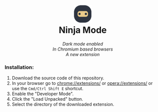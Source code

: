 <div align="center"><h1><img width="56" alt="" src="https://raw.githubusercontent.com/borisdiakur/ninja-mode/main/icons/icon.svg"> <div>Ninja Mode</div></h1></div>

<div align="center">
  <i>Dark mode enabled</i><br>
  <i>In Chromium based browsers</i><br>
  <i>A new extension</i>
</div>

### Installation:

1. Download the source code of this repository.
2. In your browser go to [chrome://extensions/](chrome://extensions/) or [opera://extensions/](opera://extensions/) or use the `Cmd/Ctrl Shift E` shortcut.
3. Enable the "Developer Mode".
4. Click the "Load Unpacked" button.
5. Select the directory of the downloaded extension.
